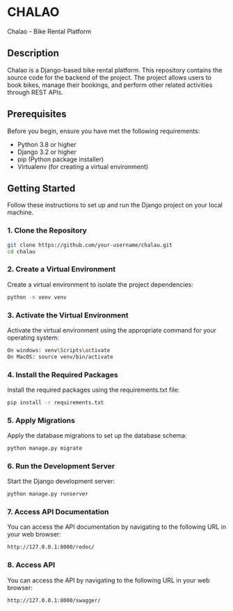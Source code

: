 # CHALAO

Chalao - Bike Rental Platform

## Description

Chalao is a Django-based bike rental platform. This repository contains the source code for the backend of the project. The project allows users to book bikes, manage their bookings, and perform other related activities through REST APIs.

## Prerequisites

Before you begin, ensure you have met the following requirements:

- Python 3.8 or higher
- Django 3.2 or higher
- pip (Python package installer)
- Virtualenv (for creating a virtual environment)

## Getting Started

Follow these instructions to set up and run the Django project on your local machine.

### 1. Clone the Repository

```bash
git clone https://github.com/your-username/chalau.git
cd chalau
```

### 2. Create a Virtual Environment

Create a virtual environment to isolate the project dependencies:

```bash
python -m venv venv
```

### 3. Activate the Virtual Environment

Activate the virtual environment using the appropriate command for your operating system:

```bash
On windows: venv\Scripts\activate
On MacOS: source venv/bin/activate
```

### 4. Install the Required Packages

Install the required packages using the requirements.txt file:

```bash
pip install -r requirements.txt
```

### 5. Apply Migrations

Apply the database migrations to set up the database schema:

```bash
python manage.py migrate
```

### 6. Run the Development Server

Start the Django development server:

```bash
python manage.py runserver
```

### 7. Access API Documentation

You can access the API documentation by navigating to the following URL in your web browser:

```bash
http://127.0.0.1:8000/redoc/
```

### 8. Access API 

You can access the API by navigating to the following URL in your web browser:

```bash
http://127.0.0.1:8000/swagger/
```



